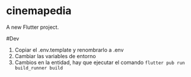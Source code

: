 # cinemapedia

A new Flutter project.

#Dev

1. Copiar el .env.template y renombrarlo a .env
2. Cambiar las variables de entorno
3. Cambios en la entidad, hay que ejecutar el comando
   `flutter pub run build_runner build`
